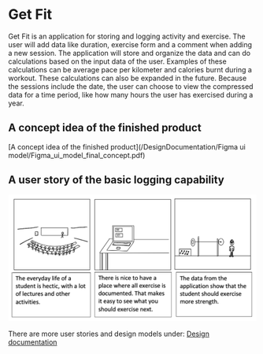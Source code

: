 # Get Fit

Get Fit is an application for storing and logging activity and exercise. The user will add data like duration, exercise form and a comment when adding a new session. The application will store and organize the data and can do calculations based on the input data of the user. Examples of these calculations can be average pace per kilometer and calories burnt during a workout. These calculations can also be expanded in the future. Because the sessions include the date, the user can choose to view the compressed data for a time period, like how many hours the user has exercised during a year. 

## A concept idea of the finished product
[A concept idea of the finished product](/DesignDocumentation/Figma ui model/Figma_ui_model_final_concept.pdf)

## A user story of the basic logging capability
![A user story for the basic functionality](/DesignDocumentation/Scenarios/Scenario-us1.png)

There are more user stories and design models under:
[Design documentation](/DesignDocumentation/Scenarios)



